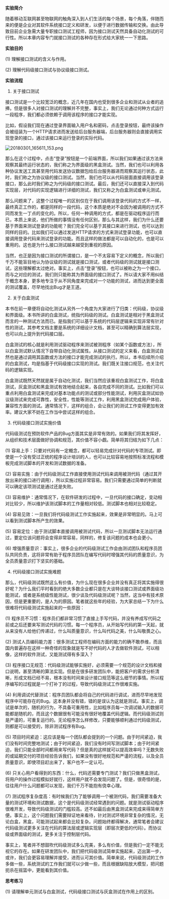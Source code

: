 **实验简介**

随着移动互联网甚至物联网的触角深入到人们生活的每个场景，每个角落，伴随而来的便是企业对其软件系统接口定义和研发，以便于进行数据传输和交换。由此导致目前企业急需大量专职接口测试工程师，因为接口测试天然具备自动化测试的可行性。所以本章内容专门就接口测试的各种存在形式给大家统一一下思路。

**实验目的**

(1) 理解接口测试的含义与作用。

(2) 理解代码级接口测试与协议级接口测试。

 

**实验流程**

1. 关于接口测试

接口测试是一个比较宽泛的概念，近几年在国内也受到很多企业和测试从业者的追捧。但是很多人对接口测试的理解并不完整，事实上，我们无论通过何种方式运行一段程序，我们都必须依赖于调用该程序的接口才能实现。

比如，假设我们现在通过登录界面输入用户名和密码，点击登录按钮，最终该操作会被组装为一个HTTP请求进而发送给后台服务器端，后台服务器则会直接调用实现登录的接口，通过该接口来运行登录的实际代码。



![20180301_165611_153.png](http://www.woniuxy.com/upload/image/201803/20180301_165611_153.png)

 

那么在这个过程中，点击“登录”按钮是一个前端界面，所以我们如果通过该方法来观察其最终运行状态的，我们称之为界面级的黑盒测试。当然，我们也可以利用各种协议发送工具甚至用代码发送协议数据包给后台服务器进而观察其运行状态，此时，我们称之为协议级的接口测试。当然，我们也可以从代码层面直接调用该登录接口，那么此时我们称之为代码级的接口测试。最后，我们还可以直接深入到代码实现层，对代码的实现逻辑进行详细的测试，我们又称之为白盒测试或单元测试。

那么问题来了，这整个过程唯一的区别仅在于我们调用该登录代码的方式不一样，最终真正工作的，都是同样的一段代码，这个本质是绝对不会因为被调用的方式不同而发生一丁点的变化的。所以，任何一种调用的方式，都是在驱动程序运行而已，本质上来说，他们所做的事情没有任何区别，那么与其这样，我们为什么还要基于界面来测试登录的功能呢？我们完全可以基于其接口来进行测试，也可以达到同样的目的。比如我们可以通过发送HTTP请求的方式来测试登录功能，也可以直接调用登录代码来测试登录的功能。而且这样的做法都是可以自动化的，也是可以重用的。这也是为什么接口测试越来越受到重视的原因。

当然，也正是因为接口测试的所谓接口，是一个不太容易下定义的概念，所以我们千万不能盲目地认为协议级的测试就是接口测试，或者代码级的测试就是接口测试，这些理解都太过绝对。事实上，点击“登录”按钮，也可以被称之为一个接口，而与之对应的测试，我们则只能称其为界面级的接口测试了。所以请大家不用纠结于概念本身，更多地专注于从不同角度来完成对一个功能的测试，进而达到更全面的测试覆盖，尽早地找出Bug才是王道。

2. 关于白盒测试

本书在前一章便将自动化测试从另外一个角度为大家进行了归类：代码级，协议级和界面级。本书所讲的白盒测试，统指代码级的测试。白盒测试是相对于黑盒测试而言的一种测试方法而已。是指我们可以基于系统的代码层逻辑来实现非常有针对性的测试，其参考文档主要是系统的详细设计文档，甚至可以精确到算法层实现，也可以向上提升到代码接口层。

白盒测试的核心就是利用测试驱动程序来测试被测程序（如某个函数或方法），所以白盒测试默认情况下自带自动化测试属性。从接口测试的定义来看，白盒测试自然也是通过调用其函数或方法的接口才能完成测试的执行。所以，本书后续所介绍的白盒测试，均是指基于代码级接口实现的测试。我们既关注接口规范，也关注代码的逻辑实现。

白盒测试既然天然就是属于自动化测试，我们当然应该重视白盒测试工作，将白盒测试，灰盒测试和黑盒测试有效地结合起来，各自完成不同的测试。比如我们可以重点利用白盒测试来完成对基本功能点的测试或部分性能测试，利用灰盒测试如协议级测试来完成可靠性，安全性，性能等测试工作，利用黑盒测试完成用户体验，兼容性方面的测试。通常情况下，这样的组合，会让我们的测试工作变得更加有效率。建议大家不妨在工作当中尝试这样的组合。

3. 代码级接口测试实施价值

代码级测试在预防软件产品的Bug方面其实是非常有效的。如果我们将其发挥好，从组织和技术层面做好协调和规范，其价值不容小觑。简单将其归结为如下几点：



(1) 容易上手：只要对代码有一定概念，都可以轻易完成针对代码的专项测试。即使是一个没有受过正统的程序设计培训的人，也可以比较容易地按照标准流程和模板完成测试脚本的开发和测试数据的准备。

(2) 容易实施：由于代码级测试工作直接使用测试代码来调用被测代码（通过其开放出来的接口进行调用），所以实施过程非常容易。我们只需要通过简单的判断就可以确定该项测试是通过还是失败。

(3) 容易维护：通常情况下，在软件研发的过程中，一旦代码的接口确定，变动相对比较少，所以维护该测试脚本的工作量相对较低。测试脚本也相对比较稳定。

(4) 容易见效：一旦我们将代码级测试工作实施起来，效果是非常明显的。马上可以看到测试脚本所产生的效果。

(5) 容易定位：由于测试脚本直接调用被测试代码，所以一旦测试脚本无法运行通过，要定位该问题将会变得非常容易，同样的，修复该问题的成本也会更小。

(6) 增强质量意识：事实上，很多企业的代码级测试工作会由测试团队和程序员团队共同负责，这将非常有助于程序员团队在编写代码时增强其代码的质量意识，为全员质量意识打下坚实的基础。

 

4. 代码级接口测试实施难题

那么，代码级测试既然这么有价值，为什么现在很多企业并没有真正将其实施得很好呢？为什么我们平时看到的绝大多数企业都只是在大谈特谈接口测试或界面级功能测试，或者是系统级性能测试，很少谈及代码级测试呢？当然，这当中有技术原因，但是更重要的，是人为的原因。笔者就这些年的经验，为大家总结一下为什么很难将代码级测试实施起来的一些原因：

(1) 程序员不习惯：程序员们都非常习惯了直接上手写代码，并没有养成写代码之前或之后还要来写测试代码的习惯。每一个程序员，从开始写代码的第一天起，就从来没有人给他们传递过，什么叫质量意识，什么叫代码之美，什么叫敬畏之心。

(2) 测试人员编码能力差：很多测试工程师在编码方面的能力的确不敢恭维，而且国内普遍存在这样一种奇怪的现象就是写不好代码的人才去做软件测试，可以相像，这样的软件测试，又能测试得有多深入？

(3) 程序接口无规范：代码级测试能够实施好，必须需要一个规范的设计文档和接口说明，甚至清晰的算法实现。但是在很多研发团队中，能把客户的需求分析清晰，形成文档已经不易，根本没有时间来设计接口规范等这么细节的事情。所以程序编写的过程就是一个打补丁的过程，导致代码级测试工作很难实施。

(4) 利用调试代替测试：程序员团队都会将自己的代码进行调试，进而尽早地发现程序中可能存在的Bug。这本身并没有错，错的是误认为这就是测试。事实上，调试是单次的，随机的行为，不具备可重用性，比如程序员每一次调试输入的数据可能都是随机的，而且这个数据很有可能没有很好地覆盖代码逻辑。而代码级测试则是严谨的，可重复运行的。无论程序怎么样修改，只要能够顺利通过代码级测试，则都是可以接受的，除非测试程序有Bug。

(5) 项目时间紧迫：这应该是每一个团队都会提到的一个问题。由于时间紧迫，我们没有时间完整地测试；由于时间紧迫，我们没有时间写测试脚本；由于时间紧迫，我们只能全部时间都用来写代码？但是真的这样就可以提高效率吗？无数失败的或延期交付的项目经验告诉我们，如果没有很好地规范和严谨的流程，以及全员质量意识，即使项目赶出来了，客户也不一定认可。

(6) 只关心用户看得到的东西：什么，代码还需要专门测试？我们只做黑盒测试，将用户的操作过程模拟好就行，这样用户就不会发现问题了。但是，很奇怪的是，往往用户什么问题都可以发现，我们千万不能抱有侥幸心理。

(7) 测试程序复杂度高：有时候我们为了能够调用一个被测代码，我们需要准备大量的测试环境和测试数据，这个是代码级测试经常遇到的问题。就是测试驱动程序很难开发，导致代码级测试的门槛较高。还不如最后由黑盒测试来完成来得简单方便。事实上，这个问题我们需要辩证地来看待，针对测试环境非常复杂的情况，无论白盒，黑盒，可能测试起来都会比较复杂。问题始终都得解决，通常笔者会建议代码级测试更多关注在代码的算法层或逻辑实现层（即层次更低的代码）。而协议级或界面级的测试，更多关注于控制层代码。

事实上，笔者并不想鼓吹代码级测试多么完美，多么有价值，但是我们一定不能无视它的存在。如果在研发团队中，我们把代码级测试简单实施起来，迈出第一步，或许，我们会更容易理解并接受，进而认可其价值。简单来说，代码级测试的工作多做一些，系统测试的工作我们就可以少做一些，而且根据缺陷放大模型，把问题扼杀在摇篮中，更能看到其价值。

 **思考练习**

(1) 请理解单元测试与白盒测试，代码级接口测试与灰盒测试在作用上的区别。